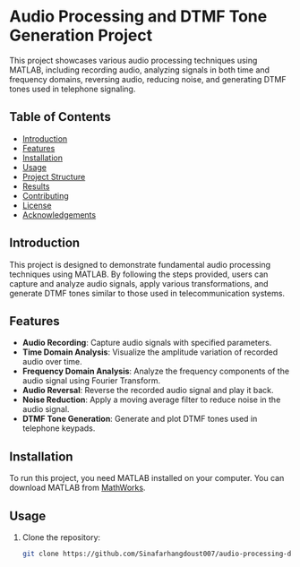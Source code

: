 # Audio Processing and DTMF Tone Generation Project

This project showcases various audio processing techniques using MATLAB, including recording audio, analyzing signals in both time and frequency domains, reversing audio, reducing noise, and generating DTMF tones used in telephone signaling.

## Table of Contents
- [Introduction](#introduction)
- [Features](#features)
- [Installation](#installation)
- [Usage](#usage)
- [Project Structure](#project-structure)
- [Results](#results)
- [Contributing](#contributing)
- [License](#license)
- [Acknowledgements](#acknowledgements)

## Introduction

This project is designed to demonstrate fundamental audio processing techniques using MATLAB. By following the steps provided, users can capture and analyze audio signals, apply various transformations, and generate DTMF tones similar to those used in telecommunication systems.

## Features

- **Audio Recording**: Capture audio signals with specified parameters.
- **Time Domain Analysis**: Visualize the amplitude variation of recorded audio over time.
- **Frequency Domain Analysis**: Analyze the frequency components of the audio signal using Fourier Transform.
- **Audio Reversal**: Reverse the recorded audio signal and play it back.
- **Noise Reduction**: Apply a moving average filter to reduce noise in the audio signal.
- **DTMF Tone Generation**: Generate and plot DTMF tones used in telephone keypads.

## Installation

To run this project, you need MATLAB installed on your computer. You can download MATLAB from [MathWorks](https://www.mathworks.com/products/matlab.html).

## Usage

1. Clone the repository:

   ```bash
   git clone https://github.com/Sinafarhangdoust007/audio-processing-dtmf-tone-generation.git
